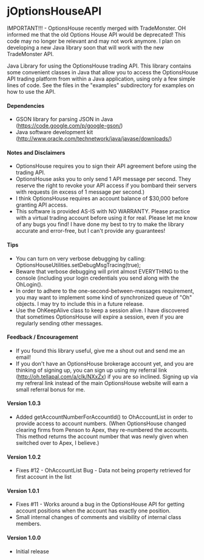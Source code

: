 jOptionsHouseAPI
================

IMPORTANT!!! - OptionsHouse recently merged with TradeMonster.  OH informed me that the
old Options House API would be deprecated!  This code may no longer be relevant and
may not work anymore.  I plan on developing a new Java library soon that will work
with the new TradeMonster API.

Java Library for using the OptionsHouse trading API.  This library contains some convenient
classes in Java that allow you to access the OptionsHouse API trading platform from
within a Java application, using only a few simple lines of code.  See the files in
the "examples" subdirectory for examples on how to use the API.


#### Dependencies ####
* GSON library for parsing JSON in Java (https://code.google.com/p/google-gson/)
* Java software development kit (http://www.oracle.com/technetwork/java/javase/downloads/)


#### Notes and Disclaimers ####
* OptionsHouse requires you to sign their API agreement before using the
  trading API.
* OptionsHouse asks you to only send 1 API message per second.  They reserve the 
  right to revoke your API access if you bombard their servers with requests (in
  excess of 1 message per second.)
* I think OptionsHouse requires an account balance of $30,000 before granting API access.
* This software is provided AS-IS with NO WARRANTY.  Please practice with a virtual trading
  account before using it for real.  Please let me know of any bugs you find!  I have done
  my best to try to make the library accurate and error-free, but I can't provide any
  guarantees!


#### Tips ####
* You can turn on very verbose debugging by calling: OptionsHouseUtilities.setDebugMsgTracing(true);
* Beware that verbose debugging will print almost EVERYTHING to the console (including your
  login credentials you send along with the OhLogin().
* In order to adhere to the one-second-between-messages requirement, you may want to implement
  some kind of synchronized queue of "Oh" objects.  I may try to include this in a future release.
* Use the OhKeepAlive class to keep a session alive.  I have discovered that sometimes OptionsHouse will
expire a session, even if you are regularly sending other messages.


#### Feedback / Encouragement ####
* If you found this library useful, give me a shout out and send me an email!
* If you don't have an OptionsHouse brokerage account yet, and you are thinking of
  signing up, you can sign up using my referral link (http://oh.tellapal.com/a/clk/NXxZx)
  if you are so inclined. Signing up via my refreral link instead of the main OptionsHouse
  website will earn a small referral bonus for me.


#### Version 1.0.3 ####
* Added getAccountNumberForAccountId() to OhAccountList in order to provide
  access to account numbers.  (When OptionsHouse changed clearing firms from
  Penson to Apex, they re-numbered the accounts.  This method returns the
  account number that was newly given when switched over to Apex, I believe.)

#### Version 1.0.2 ####
* Fixes #12 - OhAccountList Bug - Data not being property retrieved for first
  account in the list

#### Version 1.0.1 ####
* Fixes #11 - Works around a bug in the OptionsHouse API for getting
  account positions when the account has exactly one position.
* Small internal changes of comments and visibility of internal class members.


#### Version 1.0.0 ####
* Initial release

